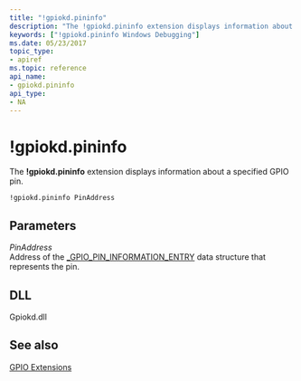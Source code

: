 ```yaml
---
title: "!gpiokd.pininfo"
description: "The !gpiokd.pininfo extension displays information about a specified GPIO pin."
keywords: ["!gpiokd.pininfo Windows Debugging"]
ms.date: 05/23/2017
topic_type:
- apiref
ms.topic: reference
api_name:
- gpiokd.pininfo
api_type:
- NA
---
```


# !gpiokd.pininfo

The **!gpiokd.pininfo** extension displays information about a specified GPIO pin.

```dbgcmd
!gpiokd.pininfo PinAddress
```

## Parameters

<span id="_______PinAddress______"></span><span id="_______pinaddress______"></span><span id="_______PINADDRESS______"></span> *PinAddress*   
Address of the [\_GPIO\_PIN\_INFORMATION\_ENTRY](gpio-extensions.md#data-structures-used-by-the-gpio-commands) data structure that represents the pin.

## DLL

Gpiokd.dll

## See also

[GPIO Extensions](gpio-extensions.md)
